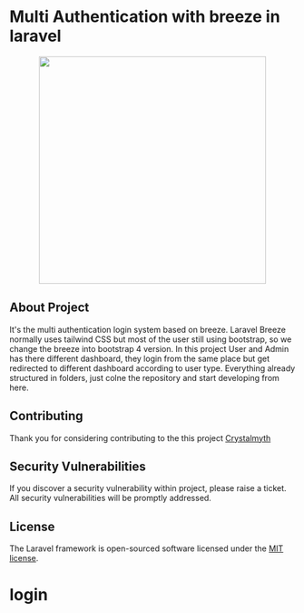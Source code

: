 # Multi Authentication with breeze in laravel
<p align="center"><a href="https://laravel.com" target="_blank"><img src="https://raw.githubusercontent.com/laravel/art/master/logo-lockup/5%20SVG/2%20CMYK/1%20Full%20Color/laravel-logolockup-cmyk-red.svg" width="400"></a></p>

## About Project

It's the multi authentication login system based on breeze. Laravel Breeze normally uses tailwind CSS but most of the user still using bootstrap, so we change the breeze into bootstrap 4 version. In this project User and Admin has there different dashboard, they login from the same place but get redirected to different dashboard according to user type. Everything already structured in folders, just colne the repository and start developing from here.

## Contributing

Thank you for considering contributing to the this project [Crystalmyth](https://github.com/crystalmyth)


## Security Vulnerabilities

If you discover a security vulnerability within project, please raise a ticket. All security vulnerabilities will be promptly addressed.

## License

The Laravel framework is open-sourced software licensed under the [MIT license](https://opensource.org/licenses/MIT).
# login
